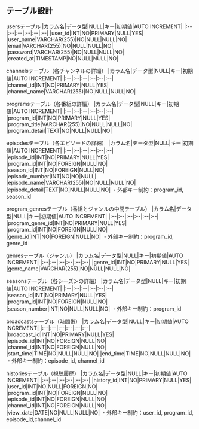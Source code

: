 <!-- ステップ1
テーブル設計をしてください。

テーブルごとにテーブル名、カラム名、データ型、NULL(NULL OK の場合のみ YES と記載)、キー（キーが存在する場合、PRIMARY/INDEX のどちらかを記載）、初期値（ある場合のみ記載）、AUTO INCREMENT（ある場合のみ YES と記載）を記載してください。また、外部キー制約、ユニークキー制約に関しても記載してください。

その際に、少なくとも次のことは満たしてください。

・アプリケーションとして成立すること(プログラムを組んだ際に仕様を満たして動作すること)
・正規化されていること -->

## テーブル設計
usersテーブル
|カラム名|データ型|NULL|キー|初期値|AUTO INCREMENT|
|:--|:--|:--|:--|:--|:--|
|user_id|INT|NO|PRIMARY|NULL|YES|
|user_name|VARCHAR(255)|NO|NULL|NULL|NO|
|email|VARCHAR(255)|NO|NULL|NULL|NO|
|password|VARCHAR(255)|NO|NULL|NULL|NO|
|created_at|TIMESTAMP|NO|NULL|NULL|NO|

channelsテーブル（各チャンネルの詳細）
|カラム名|データ型|NULL|キー|初期値|AUTO INCREMENT|
|:--|:--|:--|:--|:--|:--|
|channel_id|INT|NO|PRIMARY|NULL|YES|
|channel_name|VARCHAR(255)|NO|NULL|NULL|NO|


programsテーブル（各番組の詳細）
|カラム名|データ型|NULL|キー|初期値|AUTO INCREMENT|
|:--|:--|:--|:--|:--|:--|
|program_id|INT|NO|PRIMARY|NULL|YES|
|program_title|VARCHAR(255)|NO|NULL|NULL|NO|
|program_detail|TEXT|NO|NULL|NULL|NO|

episodesテーブル（各エピソードの詳細）
|カラム名|データ型|NULL|キー|初期値|AUTO INCREMENT|
|:--|:--|:--|:--|:--|:--|
|episode_id|INT|NO|PRIMARY|NULL|YES|
|program_id|INT|NO|FOREIGN|NULL|NO|
|season_id|INT|NO|FOREIGN|NULL|NO|
|episode_number|INT|NO|NO|NULL|
|episode_name|VARCHAR(255)|NO|NULL|NULL|NO|
|episode_detail|TEXT|NO|NULL|NULL|NO|
・外部キー制約：program_id, season_id

program_genresテーブル（番組とジャンルの中間テーブル）
|カラム名|データ型|NULL|キー|初期値|AUTO INCREMENT|
|:--|:--|:--|:--|:--|:--|
|program_genre_id|INT|NO|PRIMARY|NULL|YES|
|program_id|INT|NO|FOREIGN|NULL|NO|
|genre_id|INT|NO|FOREIGN|NULL|NO|
・外部キー制約：program_id, genre_id

genresテーブル（ジャンル）
|カラム名|データ型|NULL|キー|初期値|AUTO INCREMENT|
|:--|:--|:--|:--|:--|:--|
|genre_id|INT|NO|PRIMARY|NULL|YES|
|genre_name|VARCHAR(255)|NO|NULL|NULL|NO|


seasonsテーブル（各シーズンの詳細）
|カラム名|データ型|NULL|キー|初期値|AUTO INCREMENT|
|:--|:--|:--|:--|:--|:--|
|season_id|INT|NO|PRIMARY|NULL|YES|
|program_id|INT|NO|FOREIGN|NULL|NO|
|season_number|INT|NO|NULL|NULL|NO|
・外部キー制約：program_id

broadcastsテーブル（時間帯）
|カラム名|データ型|NULL|キー|初期値|AUTO INCREMENT|
|:--|:--|:--|:--|:--|:--|
|broadcast_id|INT|NO|PRIMARY|NULL|YES|
|episode_id|INT|NO|FOREIGN|NULL|NO|
|channel_id|INT|NO|FOREIGN|NULL|NO|
|start_time|TIME|NO|NULL|NULL|NO|
|end_time|TIME|NO|NULL|NULL|NO|
・外部キー制約：episode_id, channel_id

historiesテーブル（視聴履歴）
|カラム名|データ型|NULL|キー|初期値|AUTO INCREMENT|
|:--|:--|:--|:--|:--|:--|
|history_id|INT|NO|PRIMARY|NULL|YES|
|user_id|INT|NO|NULL|FOREIGN|NO|
|program_id|INT|NO|FOREIGN|NULL|NO|
|episode_id|INT|NO|FOREIGN|NULL|NO|
|channel_id|INT|NO|FOREIGN|NULL|NO|
|view_date|DATE|NO|NULL|NULL|NO|
・外部キー制約：user_id, program_id, episode_id,channel_id